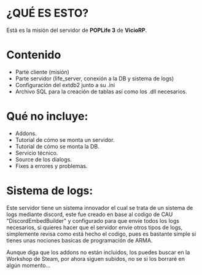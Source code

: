 
# ¿QUÉ ES ESTO?
Está es la misión del servidor de <b>POPLife 3</b> de <b>VicioRP</b>.

# Contenido

- Parte cliente (misión)
- Parte servidor (life_server, conexión a la DB y sistema de logs)
- Configuración del extdb2 junto a su .ini
- Archivo SQL para la creación de tablas así como los .dll necesarios.

# Qué no incluye:

- Addons.
- Tutorial de cómo se monta un servidor.
- Tutorial de cómo se monta la DB.
- Servicio técnico.
- Source de los dialogs.
- Fixes a errores y problemas.

# Sistema de logs:
Este servidor tiene un sistema innovador el cual se trata de un sistema de logs mediante discord,
este fue creado en base al codigo de CAU "DiscordEmbedBuilder" y configurado para que envie todos los
logs necesarios, si quieres hacer que el servidor envie otros tipos de logs, simplemente revisa como está hecho
el codigo, pues es bastante simple si tienes unas nociones basicas de programación de ARMA.

Aunque diga que los addons no están incluidos, los puedes buscar en la Workshop de Steam, por ahora siguen subidos, no se
si los borraré en algún momento...